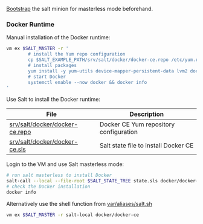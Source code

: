 [Bootstrap](bootstrap.md) the salt minion for masterless mode beforehand.

### Docker Runtime

Manual installation of the Docker runtime:

```bash
vm ex $SALT_MASTER -r '
        # install the Yum repo configuration
        cp $SALT_EXAMPLE_PATH/srv/salt/docker/docker-ce.repo /etc/yum.repos.d/
        # install packages
        yum install -y yum-utils device-mapper-persistent-data lvm2 docker-ce docker-python
        # start Docker
        systemctl enable --now docker && docker info
'
```

Use Salt to install the Docker runtime:

File                                    | Description
----------------------------------------|-----------------------------------------
[srv/salt/docker/docker-ce.repo][07]    | Docker CE Yum repository configuration
[srv/salt/docker/docker-ce.sls][06]     | Salt state file to install Docker CE

Login to the VM and use Salt masterless mode:

```bash
# run salt masterless to install Docker
salt-call --local --file-root $SALT_STATE_TREE state.sls docker/docker-ce
# check the Docker installation
docker info
```

Alternatively use the shell function from [var/aliases/salt.sh](../var/aliases/salt.sh)

```bash
vm ex $SALT_MASTER -r salt-local docker/docker-ce
```

[06]: srv/salt/docker/docker-ce.sls
[07]: srv/salt/docker/docker-ce.repo
